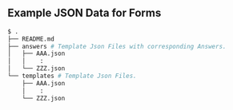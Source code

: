 ## Example JSON Data for Forms

```sh
$ .
├── README.md
├── answers # Template Json Files with corresponding Answers.
│   ├── AAA.json
│   │    :
│   └── ZZZ.json
└── templates # Template Json Files.
    ├── AAA.json
    │    :
    └── ZZZ.json
```
